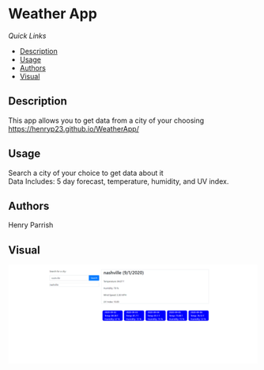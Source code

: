 # Weather App
*Quick Links*
- [Description](#Description)
- [Usage](#Usage)
- [Authors](#Authors)
- [Visual](#Visual)

## Description
This app allows you to get data from a city of your choosing  
https://henryp23.github.io/WeatherApp/  

## Usage
Search a city of your choice to get data about it  
Data Includes: 5 day forecast, temperature, humidity, and UV index.

## Authors
Henry Parrish

## Visual

![Screencapture](weatherappPic.PNG)
